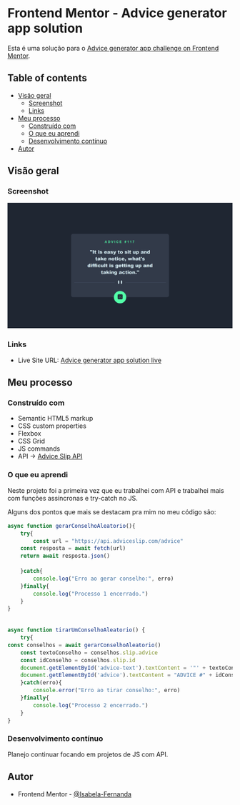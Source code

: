 # Frontend Mentor - Advice generator app solution

Esta é uma solução para o [Advice generator app challenge on Frontend Mentor](https://www.frontendmentor.io/challenges/advice-generator-app-QdUG-13db). 

## Table of contents

- [Visão geral](#visão-geral)
  - [Screenshot](#screenshot)
  - [Links](#links)
- [Meu processo](#meu-processo)
  - [Construído com](#construído-com)
  - [O que eu aprendi](#o-que-eu-aprendi)
  - [Desenvolvimento contínuo](#desenvolvimento-contínuo)
- [Autor](#autor)


## Visão geral

### Screenshot

![](./src/design/solution-screenshot.png)


### Links

- Live Site URL:  [Advice generator app solution live](https://your-live-site-url.com)

## Meu processo

### Construído com

- Semantic HTML5 markup
- CSS custom properties
- Flexbox
- CSS Grid
- JS commands
- API → [Advice Slip API](https://api.adviceslip.com)

### O que eu aprendi

Neste projeto foi a primeira vez que eu trabalhei com API e trabalhei mais com funções assíncronas e try-catch no JS.

Alguns dos pontos que mais se destacam pra mim no meu código são:

```js
async function gerarConselhoAleatorio(){
    try{
        const url = "https://api.adviceslip.com/advice"
    const resposta = await fetch(url)
    return await resposta.json()

    }catch{
        console.log("Erro ao gerar conselho:", erro)
    }finally{
        console.log("Processo 1 encerrado.")
    }
}
```
```js

async function tirarUmConselhoAleatorio() {
    try{
const conselhos = await gerarConselhoAleatorio()
    const textoConselho = conselhos.slip.advice
    const idConselho = conselhos.slip.id
    document.getElementById('advice-text').textContent = '"' + textoConselho + '"'
    document.getElementById('advice').textContent = "ADVICE #" + idConselho;
    }catch(erro){
        console.error("Erro ao tirar conselho:", erro)
    }finally{
        console.log("Processo 2 encerrado.")
    }
}
```

### Desenvolvimento contínuo

Planejo continuar focando em projetos de JS com API. 

## Autor

- Frontend Mentor - [@Isabela-Fernanda](https://www.frontendmentor.io/profile/Isabela-Fernanda)